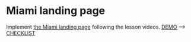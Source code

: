# Miami landing page
Implement [the Miami landing page](https://www.figma.com/file/nHz8bflIwJaWP3P99vKTH5/miami_home_new?node-id=16033%3A3)
following the lesson videos.
[DEMO](https://SavelovSerhii.github.io/layout_miami/)
--> [CHECKLIST](https://github.com/mate-academy/layout_miami/blob/master/checklist.md)
